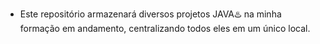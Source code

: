 - Este repositório armazenará diversos projetos JAVA♨️ na minha formação em andamento, centralizando todos eles em um único local.
